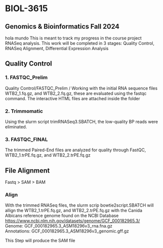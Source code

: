 # BIOL-3615
## Genomics &amp; Bioinformatics Fall 2024
hola mundo
This is meant to track my progress in the course project RNASeq analysis. 
This work will be completed in 3 stages: Quality Control, RNASeq Alignment, Differential Expression Analysis

## Quality Control
### 1. FASTQC_Prelim
Quality Control/FASTQC_Prelim /
Working with the initial RNA sequence files WTB2_1.fq.gz, and WTB2_2.fq.gz, these are evaluated using the fastqc command. The interactive HTML files are attached inside the folder

### 2. Trimmomatic
Using the slurm script trimRNASeq3.SBATCH, the low-quality BP reads were eliminated. 

### 3. FASTQC_FINAL
The trimmed Paired-End files are analyzed for quality through FastQC, WTB2_1.trPE.fq.gz, and WTB2_2.trPE.fq.gz 

## File Alignment
Fastq > SAM > BAM
### Align
With the trimmed RNASeq files, the slurm scrip bowtie2script.SBATCH will allign the WTB2_1.trPE.fq.gz, and WTB2_2.trPE.fq.gz with the Canida Albicans reference genome found on the NCBI Database 
https://www.ncbi.nlm.nih.gov/datasets/genome/GCF_000182965.3/ 
Genome: GCF_000182965.3_ASM18296v3_rna.fna.gz  
Annotations: GCF_000182965.3_ASM18296v3_genomic.gff.gz  

This Step will produce the SAM file
